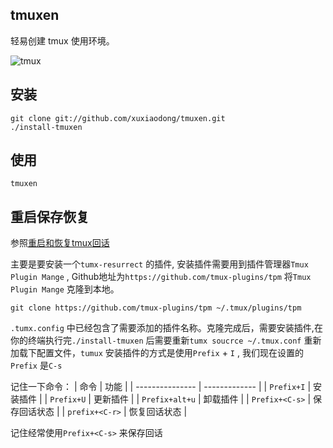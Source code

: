 tmuxen
------

轻易创建 tmux 使用环境。

![tmux](https://github.com/xuxiaodong/tmuxen/raw/master/screenshot.png)

## 安装

    git clone git://github.com/xuxiaodong/tmuxen.git
    ./install-tmuxen

## 使用

    tmuxen
## 重启保存恢复
参照[重启和恢复tmux回话](https://liam.page/2016/09/10/tmux-plugin-resurrect/) 

主要是要安装一个`tumx-resurrect` 的插件, 安装插件需要用到插件管理器`Tmux Plugin Mange` , Github地址为`https://github.com/tmux-plugins/tpm` 将`Tmux Plugin Mange` 克隆到本地。
```
git clone https://github.com/tmux-plugins/tpm ~/.tmux/plugins/tpm
```

`.tumx.config` 中已经包含了需要添加的插件名称。克隆完成后，需要安装插件,在你的终端执行完`./install-tmuxen` 后需要重新`tumx soucrce ~/.tmux.conf` 重新加载下配置文件，`tumux` 安装插件的方式是使用`Prefix` + `I` , 我们现在设置的`Prefix` 是`C-s` 

记住一下命令：
| 命令            | 功能          |
| --------------- | ------------- |
| `Prefix+I`      | 安装插件      |
| `Prefix+U`      | 更新插件      |
| `Prefix+alt+u`  | 卸载插件      |
| `Prefix+<C-s>`  | 保存回话状态  |
| `prefix+<C-r>`  | 恢复回话状态  |

记住经常使用`Prefix+<C-s>` 来保存回话
